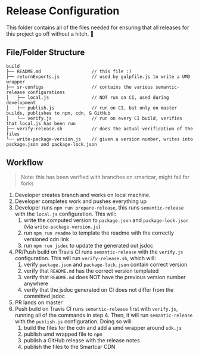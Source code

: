 # Release Configuration

This folder contains all of the files needed for ensuring that all releases
for this project go off without a hitch. :tada:

## File/Folder Structure
```
build
├── README.md                   // this file :)
├── returnExports.js            // used by gulpfile.js to write a UMD wrapper
├── sr-configs                  // contains the various semantic-release configurations
│   ├── local.js                // NOT run on CI, used during development
│   ├── publish.js              // run on CI, but only on master builds, publishes to npm, cdn, & GitHub
│   └── verify.js               // run on every CI build, verifies that local.js has been run
├── verify-release.sh           // does the actual verification of the files
└── write-package-version.js    // given a version number, writes into package.json and package-lock.json
```

## Workflow
> Note: this has been verified with branches on smartcar, might fail for forks
1. Developer creates branch and works on local machine.
2. Developer completes work and pushes everything up
3. Developer runs `npm run prepare-release`, this runs `semantic-release` with the `local.js` configuration. This will:
    1. write the computed version to `package.json` and `package-lock.json` (via `write-package-version.js`)
    2. run `npm run readme` to template the readme with the correctly versioned cdn link
    3. run `npm run jsdoc` to update the generated out jsdoc
4. PR/Push build on Travis CI runs `semantic-release` with the `verify.js` configuration. This will run `verify-release.sh`, which will:
    1. verify `package.json` and `package-lock.json` contain correct version
    2. verify that `README.md` has the correct version templated
    3. verify that `README.md` does NOT have the previous version number anywhere
    4. verify that the jsdoc generated on CI does not differ from the committed jsdoc
5. PR lands on master
6. Push build on Travis CI runs `semantic-release` first with `verify.js`, running all of the commands in step 4. Then, it will run `semantic-release` with the `publish.js` configuration. Doing so will:
    1. build the files for the cdn and add a umd wrapper around `sdk.js`
    2. publish umd wrapped file to `npm`
    3. publish a GitHub release with the release notes
    4. publish the files to the Smartcar CDN
